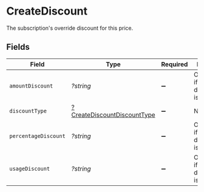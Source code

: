 # CreateDiscount

The subscription's override discount for this price.


## Fields

| Field                                                                            | Type                                                                             | Required                                                                         | Description                                                                      |
| -------------------------------------------------------------------------------- | -------------------------------------------------------------------------------- | -------------------------------------------------------------------------------- | -------------------------------------------------------------------------------- |
| `amountDiscount`                                                                 | *?string*                                                                        | :heavy_minus_sign:                                                               | Only allowed if discount_type is amount                                          |
| `discountType`                                                                   | [?CreateDiscountDiscountType](../../models/shared/CreateDiscountDiscountType.md) | :heavy_minus_sign:                                                               | N/A                                                                              |
| `percentageDiscount`                                                             | *?string*                                                                        | :heavy_minus_sign:                                                               | Only allowed if discount_type is percentage                                      |
| `usageDiscount`                                                                  | *?string*                                                                        | :heavy_minus_sign:                                                               | Only allowed if discount_type is usage                                           |